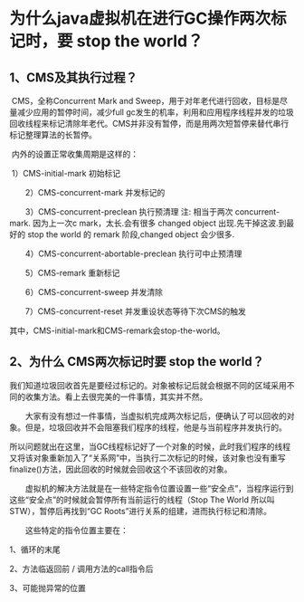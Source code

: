 # 为什么java虚拟机在进行GC操作两次标记时，要 stop the world？

## **1、CMS及其执行过程？**

​    CMS，全称Concurrent Mark and Sweep，用于对年老代进行回收，目标是尽量减少应用的暂停时间，减少full gc发生的机率，利用和应用程序线程并发的垃圾回收线程来标记清除年老代。CMS并非没有暂停，而是用两次短暂停来替代串行标记整理算法的长暂停。

​    内外的设置正常收集周期是这样的：

​    1）CMS-initial-mark 初始标记

　　2）CMS-concurrent-mark 并发标记的

　　3）CMS-concurrent-preclean 执行预清理  注: 相当于两次 concurrent-mark. 因为上一次c mark，太长.会有很多 changed object 出现.先干掉这波.到最好的 stop the world 的 remark 阶段,changed object 会少很多.

　　4）CMS-concurrent-abortable-preclean 执行可中止预清理  

　　5）CMS-remark 重新标记

　　6）CMS-concurrent-sweep 并发清除

　　7）CMS-concurrent-reset 并发重设状态等待下次CMS的触发

其中，CMS-initial-mark和CMS-remark会stop-the-world。

## **2、为什么 CMS两次标记时要 stop the world？**

​    我们知道垃圾回收首先是要经过标记的。对象被标记后就会根据不同的区域采用不同的收集方法。看上去很完美的一件事情，其实并不然。 

  大家有没有想过一件事情，当虚拟机完成两次标记后，便确认了可以回收的对象。但是，垃圾回收并不会阻塞我们程序的线程，他是与当前程序并发执行的。

所以问题就出在这里，当GC线程标记好了一个对象的时候，此时我们程序的线程又将该对象重新加入了“关系网”中，当执行二次标记的时候，该对象也没有重写finalize()方法，因此回收的时候就会回收这个不该回收的对象。 

  虚拟机的解决方法就是在一些特定指令位置设置一些“安全点”，当程序运行到这些“安全点”的时候就会暂停所有当前运行的线程（Stop The World 所以叫STW），暂停后再找到“GC Roots”进行关系的组建，进而执行标记和清除。 

  这些特定的指令位置主要在：

1、循环的末尾

2、方法临返回前 / 调用方法的call指令后

3、可能抛异常的位置